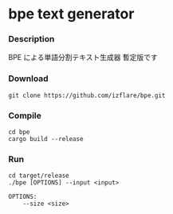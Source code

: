 # bpe text generator

### Description

BPE による単語分割テキスト生成器
暫定版です

### Download

```
git clone https://github.com/izflare/bpe.git
```

### Compile

```
cd bpe
cargo build --release
```

### Run

```
cd target/release
./bpe [OPTIONS] --input <input> 

OPTIONS:
	--size <size>
```


